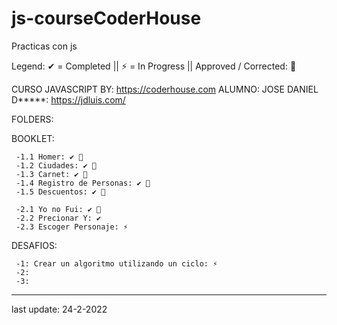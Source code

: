 # js-courseCoderHouse
 Practicas con js
 
 Legend: ✔ = Completed  || ⚡ = In Progress || Approved / Corrected: 💪
 
 CURSO JAVASCRIPT BY: https://coderhouse.com
 ALUMNO: JOSE DANIEL D*****: https://jdluis.com/
 
 FOLDERS:
 
  BOOKLET: 
  
     -1.1 Homer: ✔ 💪
     -1.2 Ciudades: ✔ 💪
     -1.3 Carnet: ✔ 💪
     -1.4 Registro de Personas: ✔ 💪
     -1.5 Descuentos: ✔ 💪
     
     -2.1 Yo no Fui: ✔ 💪
     -2.2 Precionar Y: ✔ 
     -2.3 Escoger Personaje: ⚡


  DESAFIOS:
   
     -1: Crear un algoritmo utilizando un ciclo: ⚡
     -2:
     -3:
     
  ***************************************************************************************
   
   last update: 24-2-2022
   
